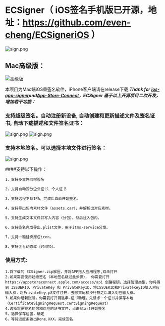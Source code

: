# ECSigner（ iOS签名手机版已开源，地址：https://github.com/even-cheng/ECSigneriOS ）
![ sign.png](https://github.com/even-cheng/ECSigner/blob/master/ecsigner-iOS.png)
## Mac高级版：
![高级版](https://github.com/even-cheng/ECSigner/blob/master/ecsign-vip.jpg)

本项目为Mac端iOS重签名软件，iPhone客户端请在release下载
***Thank for [ios-app-signer](https://github.com/DanTheMan827/ios-app-signer)and[App-Store-Connect](https://github.com/AvdLee/appstoreconnect-swift-sdk)，ECSigner 基于以上开源项目二次开发，增加若干功能：***
### 支持超级签名。自动注册新设备, 自动创建和更新描述文件及签名证书, 自动下载描述和文件签名证书：
![ sign.png](https://github.com/even-cheng/ECSigner/blob/master/autosign2.png)
![ sign.png](https://github.com/even-cheng/ECSigner/blob/master/aboutaotosign.png)
### 支持本地签名。可以选择本地文件进行签名：
![ sign.png](https://github.com/even-cheng/even-appSigner/blob/master/ecsign.png)

####支持以下操作：
```
1，支持多文件同时签名
```
```
2，支持自动区分企业证书、个人证书
```
```
3，支持远程下载IPA，完成后自动开始签名。
```
```
4，支持导出包内素材文件（assets.car），并解析出对应素材。
```
```
5，支持生成文本文件并写入内容（分包），然后注入包内。
```
```
6，支持签名完成导出.plist文件，用于itms-service分发。
```
```
7，支持一键替换原包icon。
``` 
```
8，支持注入动态库（时间锁）。
``` 

### 使用方式:
```
1.将下载的 ECSigner.zip解压，并将APP拖入应用程序,双击打开
2.如果需要使用超级签名（本地签名跳过此步骤）， 你需要打开 https://appstoreconnect.apple.com/access/api 创建秘钥，选择管理类型，你将得到 ISSUERID、PrivateKey 和 PrivateKeyID，将ISSUERID和PrivateKeyID填入对应输入框，将PrivateKey.p8文件打开，去除首尾和换行符之后填入对应输入框。
3.如果你是新账号，你需要打开钥匙串-证书助理，先请求一个证书并保存本地（CertificateSigningRequest.certSigningRequest）
4.选择需要签名的包和对应的证书文件，点击Start开始签名
5，选择保存位置，确定
6，等待进度条输出Done,XXX，完成签名
```


